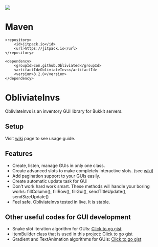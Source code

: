[![](https://jitpack.io/v/Obliviated/ObliviateInvs.svg)](https://jitpack.io/#Obliviated/ObliviateInvs)

# Maven
```
<repository>
    <id>jitpack.io</id>
    <url>https://jitpack.io</url>
</repository>

<dependency>
    <groupId>com.github.Obliviated</groupId>
    <artifactId>ObliviateInvs</artifactId>
    <version>3.2.0</version>
</dependency>
```

# ObliviateInvs 
ObliviateInvs is an inventory GUI library for Bukkit servers.

## Setup
Visit [wiki](https://github.com/Obliviated/ObliviateInvs/wiki/) page to see usage guide.

## Features
- Create, listen, manage GUIs in only one class.
- Create advanced slots to make completely interactive slots. (see [wiki](https://github.com/Obliviated/ObliviateInvs/wiki/Advanced-Slots))
- Add pagination support to your GUIs easily.
- Create automatic update task for GUI
- Don't work hard work smart. These methods will handle your boring works: fillColumn(), fillRow(), fillGui(), sendTitleUpdate(), sendSizeUpdate()
- Feel safe. ObliviateInvs tested in live. It is stable.

## Other useful codes for GUI development
* Snake slot iteration algorithm for GUIs: [Click to go gist](https://gist.github.com/Obliviated/67c241c099d26e933a7662ba906322ce) 
* ItemBuilder class that is used in this project: [Click to go gist](https://gist.github.com/Obliviated/af71812e9235025be348f2600502d6cd)
* Gradient and TextAnimation algorithms for GUIs: [Click to go gist](https://gist.github.com/Obliviated/c741466e33bb359210de3a24bb52c7c6)
